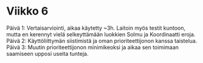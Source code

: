 # Viikko 6

Päivä 1: Vertaisarviointi, aikaa käytetty ~3h. Laitoin myös testit kuntoon, mutta en kerennyt vielä selkeyttämään luokkien Solmu ja Koordinaatti eroja.
Päivä 2: Käyttöliittymän siistimistä ja oman prioriteettijonon kanssa taistelua.
Päivä 3: Muutin prioriteettijonon minimikeoksi ja aikaa sen toimimaan saamiseen upposi useita tunteja.
